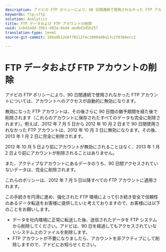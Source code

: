 ```yaml
---
description: アドビの FTP ポリシーにより、90 日間連続で使用されなかった FTP アカウントについては、アカウントへのアクセスが自動的に無効になります。
keywords: ftp;sftp
solution: Analytics
title: FTP データおよび FTP アカウントの削除
uuid: 1cbd3add-3561-492a-9ed4-aedbd3d5b257
translation-type: tm+mt
source-git-commit: 16ba0b12e0f70112f4c10804d0a13c278388ecc2

---
```



# FTP データおよび FTP アカウントの削除

アドビの FTP ポリシーにより、90 日間連続で使用されなかった FTP アカウントについては、アカウントへのアクセスが自動的に無効になります。

無効になった FTP アカウントは、その後さらに 90 日間の猶予期間を経た後で削除されます（これらのアカウントに保存されたすべてのデータも完全に削除されます）。例えば、2012 年 7 月 5 日から 2012 年 10 月 2 日まで 90 日間使用されなかった FTP アカウントは、2012 年 10 月 3 日に無効になります。その後、2013 年 1 月 2 日に完全に削除されます。

2012 年 10 月 5 日より前にアカウントが無効にされることはなく、2013 年 1 月 2 日より前にアカウントが削除されることはありません。

また、アクティブなアカウントにあるデータのうち、90 日間アクセスされていないデータは、完全に削除されます。

これらのポリシーは、2012 年 7 月 5 日以降すべての FTP アカウントに適用されます。

この手続きを円滑に進め、強化された FTP 環境によって引き続き安全で信頼性のあるデータ転送をお客様に提供したいと考えておりますので、お客様には以下のことをお願いします。

* データを社内環境に正常に転送した後、送信されたデータを FTP システムから削除してください。アドビは、90 日を経過してもアクセスされていないシステム上のファイルを削除します。
* FTP アカウントが不要になりましたら、アカウントを非アクティブにして削除しますので、アドビにお知らせください。


